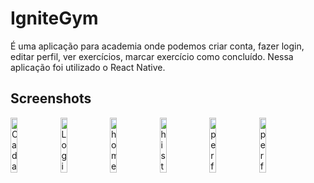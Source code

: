 # IgniteGym

É uma aplicação para academia onde podemos criar conta, fazer login, editar perfil, ver exercícios, marcar exercício como concluído. Nessa aplicação foi utilizado o React Native.


## Screenshots

<img width="15%" alt="Cadastro" src="https://github.com/Caio2M/IgniteGym/assets/109225332/09b9c7d5-754e-443d-9302-113a1b0d5024" />
<img width="15%" alt="Login" src="https://github.com/Caio2M/IgniteGym/assets/109225332/8871c2ed-2bce-4abd-9c03-fde551c18db4" />
<img width="15%" alt="home" src="https://github.com/Caio2M/IgniteGym/assets/109225332/20c1dc8c-a09f-4041-bf2d-e5c0b93911f2" />
<img width="15%" alt="historico" src="https://github.com/Caio2M/IgniteGym/assets/109225332/a45ea2e8-f94a-4567-9a6d-b8bbc3d8ce86" />
<img width="15%" alt="perfil 1/2" src="https://github.com/Caio2M/IgniteGym/assets/109225332/82536d57-df38-462a-a082-72b25be94d8d" />
<img width="15%" alt="perfil 2/2" src="https://github.com/Caio2M/IgniteGym/assets/109225332/e9e6de24-8e41-4702-bf97-8c4381c7926e" />


<!-- ![Screenshot_1685382464](https://github.com/Caio2M/IgniteGym/assets/109225332/8871c2ed-2bce-4abd-9c03-fde551c18db4)
![Screenshot_1685382670](https://github.com/Caio2M/IgniteGym/assets/109225332/20c1dc8c-a09f-4041-bf2d-e5c0b93911f2)
![Screenshot_1685382677](https://github.com/Caio2M/IgniteGym/assets/109225332/a45ea2e8-f94a-4567-9a6d-b8bbc3d8ce86)
![Screenshot_1685382710](https://github.com/Caio2M/IgniteGym/assets/109225332/82536d57-df38-462a-a082-72b25be94d8d)
![Screenshot_1685382715](https://github.com/Caio2M/IgniteGym/assets/109225332/e9e6de24-8e41-4702-bf97-8c4381c7926e)
![Screenshot_1685382436](https://github.com/Caio2M/IgniteGym/assets/109225332/09b9c7d5-754e-443d-9302-113a1b0d5024)
 -->

